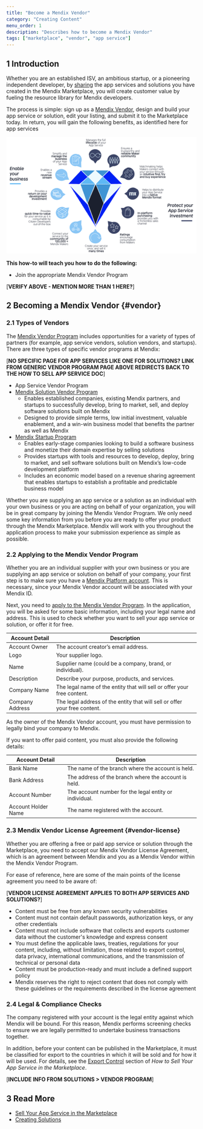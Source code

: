 ```yaml
---
title: "Become a Mendix Vendor"
category: "Creating Content"
menu_order: 1
description: "Describes how to become a Mendix Vendor"
tags: ["marketplace", "vendor", "app service"]
---
```


## 1 Introduction

Whether you are an established ISV, an ambitious startup, or a pioneering independent developer, by [sharing](/appstore/general/share-app-store-content) the app services and solutions you have created in the Mendix Marketplace, you will create customer value by fueling the resource library for Mendix developers. 

The process is simple: sign up as a [Mendix Vendor](#vendor), design and build your app service or solution, edit your listing, and submit it to the Marketplace today. In return, you will gain the following benefits, as identified here for app services

![](attachments/as-sell/benefits.png)

**This how-to will teach you how to do the following:**

* Join the appropriate Mendix Vendor Program

[**VERIFY ABOVE - MENTION MORE THAN 1 HERE?**]

## 2 Becoming a Mendix Vendor {#vendor}

### 2.1 Types of Vendors

The [Mendix Vendor Program](https://www.mendix.com/marketplace-vendor-program/) includes opportunities for a variety of types of partners (for example, app service vendors, solution vendors, and startups). There are three types of specific vendor programs at Mendix:

[**NO SPECIFIC PAGE FOR APP SERVICES LIKE ONE FOR SOLUTIONS? LINK FROM GENERIC VENDOR PROGRAM PAGE ABOVE REDIRECTS BACK TO THE HOW TO SELL APP SERVICE DOC**]

* App Service Vendor Program
* [Mendix Solution Vendor Program](https://www.mendix.com/marketplace-vendor-program/solutions/)
	* Enables established companies, existing Mendix partners, and startups to successfully develop, bring to market, sell, and deploy software solutions built on Mendix
	* Designed to provide simple terms, low initial investment, valuable enablement, and a win-win business model that benefits the partner as well as Mendix
* [Mendix Startup Program](https://www.mendix.com/startup-program/)
	* Enables early-stage companies looking to build a software business and monetize their domain expertise by selling solutions
	* Provides startups with tools and resources to develop, deploy, bring to market, and sell software solutions built on Mendix’s low-code development platform
	* Includes an economic model based on a revenue sharing agreement that enables startups to establish a profitable and predictable business model

Whether you are supplying an app service or a solution as an individual with your own business or you are acting on behalf of your organization, you will be in great company by joining the Mendix Vendor Program.  We only need some key information from you before you are ready to offer your product through the Mendix Marketplace. Mendix will work with you throughout the application process to make your submission experience as simple as possible.

### 2.2 Applying to the Mendix Vendor Program

Whether you are an individual supplier with your own business or you are supplying an app service or solution on behalf of your company, your first step is to make sure you have a [Mendix Platform account](https://signup.mendix.com/). This is necessary, since your Mendix Vendor account will be associated with your Mendix ID.

Next, you need to [apply to the Mendix Vendor Program](https://www.mendix.com/marketplace-vendor-program/#contactForm). In the application, you will be asked for some basic information, including your legal name and address. This is used to check whether you want to sell your app service or solution, or offer it for free.

| Account Detail | Description |
| --- | --- |
| Account Owner | The account creator’s email address. |
| Logo | Your supplier logo. |
| Name | Supplier name (could be a company, brand, or individual). |
| Description | Describe your purpose, products, and services. |
| Company Name | The legal name of the entity that will sell or offer your free content. |
| Company Address | The legal address of the entity that will sell or offer your free content. |

As the owner of the Mendix Vendor account, you must have permission to legally bind your company to Mendix.

If you want to offer paid content, you must also provide the following details:

| Account Detail | Description |
| --- | --- |
| Bank Name | The name of the branch where the account is held. |
| Bank Address | The address of the branch where the account is held. |
| Account Number | The account number for the legal entity or individual. |
| Account Holder Name | The name registered with the account. |

### 2.3 Mendix Vendor License Agreement {#vendor-license}

Whether you are offering a free or paid app service or solution through the Marketplace, you need to accept our Mendix Vendor License Agreement, which is an agreement between Mendix and you as a Mendix Vendor within the Mendix Vendor Program.

For ease of reference, here are some of the main points of the license agreement you need to be aware of:

[**VENDOR LICENSE AGREEMENT APPLIES TO BOTH APP SERVICES AND SOLUTIONS?**]

* Content must be free from any known security vulnerabilities
* Content must not contain default passwords, authorization keys, or any other credentials
* Content must not include software that collects and exports customer data without the customer's knowledge and express consent
* You must define the applicable laws, treaties, regulations for your content, including, without limitation, those related to export control, data privacy, international communications, and the transmission of technical or personal data
* Content must be production-ready and must include a defined support policy
* Mendix reserves the right to reject content that does not comply with these guidelines or the requirements described in the license agreement

### 2.4 Legal & Compliance Checks

The company registered with your account is the legal entity against which Mendix will be bound. For this reason, Mendix performs screening checks to ensure we are legally permitted to undertake business transactions together.

In addition, before your content can be published in the Marketplace, it must be classified for export to the countries in which it will be sold and for how it will be used. For details, see the [Export Control](as-sell#export-control) section of *How to Sell Your App Service in the Marketplace*.

[**INCLUDE INFO FROM SOLUTIONS > VENDOR PROGRAM**]

## 3 Read More

* [Sell Your App Service in the Marketplace](as-sell)
* [Creating Solutions](sol-solutions-guide)

